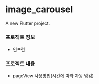 # image_carousel

A new Flutter project.

### 프로젝트 정보

- 인프런


### 프로젝트 내용
- pageView 사용방법(시간에 따라 자동 넘김)
